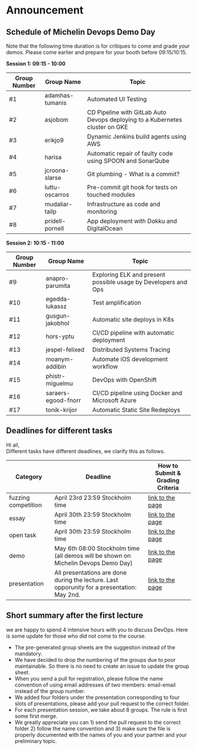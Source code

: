 # Announcement

## Schedule of Michelin Devops Demo Day

Note that the following time duration is for critiques to come and grade your demos. Please come earlier and prepare for your booth before 09:15/10:15.

**Session 1: 09:15 - 10:00**

| Group Number | Group Name | Topic |
| ------------ | ---------- | ----- |
| #1 | adamhas-tumanis | Automated UI Testing |
| #2 | asjobom | CD Pipeline with GitLab Auto Devops deploying to a Kubernetes cluster on GKE |
| #3 | erikjo9 | Dynamic Jenkins build agents using AWS |
| #4 | harisa | Automatic repair of faulty code using SPOON and SonarQube |
| #5 | jcroona-slarse | Git plumbing - What is a commit? |
| #6 | luttu-oscarros | Pre-commit git hook for tests on touched modules |
| #7 | mudaliar-tailp | Infrastructure as code and monitoring |
| #8 | pridell-pornell | App deployment with Dokku and DigitalOcean |

**Session 2: 10:15 - 11:00**

| Group Number | Group Name | Topic |
| ------------ | ---------- | ----- |
| #9 | anapro-parumita | Exploring ELK and present possible usage by Developers and Ops |
| #10 | egedda-lukassz | Test amplification |
| #11 | gusgun-jakobhol | Automatic site deploys in K8s |
| #12 | hors-yptu | CI/CD pipeline with automatic deployment |
| #13 | jespel-felixed | Distributed Systems Tracing |
| #14 | moanym-addibin | Automate iOS development workflow |
| #15 | phistr-miguelmu | DevOps with OpenShift |
| #16 | saraers-egood-fnorr | CI/CD pipeline using Docker and Microsoft Azure |
| #17 | tonik-krijor | Automatic Static Site Redeploys |

## Deadlines for different tasks

Hi all,  
Different tasks have different deadlines, we clarify this as follows.

| Category | Deadline | How to Submit & Grading Criteria |
| -------- | -------- | -------------------------------- |
| fuzzing competition | April 23rd 23:59 Stockholm time| [link to the page](../contributions/competition) |
| essay | April 30th 23:59 Stockholm time| [link to the page](../contributions/essay) |
| open task | April 30th 23:59 Stockholm time| [link to the page](../contributions/open) |
| demo | May 6th 08:00 Stockholm time <br> (all demos will be shown on Michelin Devops Demo Day) | [link to the page](../contributions/demo) |
| presentation | All presentations are done during the lecture. Last opporunity for a presentation: May 2nd. | [link to the page](../contributions/presentation) |

## Short summary after the first lecture

we are happy to spend 4 intensive hours with you to discuss DevOps. Here is some update for those who did not come to the course. 
*  The pre-generated group sheets are the suggestion instead of the mandatory.
*  We have decided to drop the numbering of the groups due to poor maintainable. So there is no need to create an issue to update the group sheet.
 * When you send a pull for registration, please follow the name convention of using email addresses of two members: email-email instead of the group number.
* We added four folders under the presentation corresponding to four slots of presentations, please add your pull request to the correct folder.
* For each presentation session, we take about 8 groups. The rule is first some first merge.
* We greatly appreciate you can 1) send the pull request to the correct folder 2) follow the name convention and 3) make sure the file is properly documented with the names of you and your partner and your preliminary topic. 
